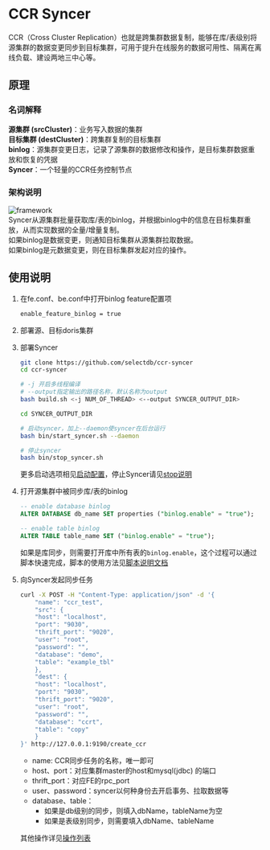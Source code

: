 # CCR Syncer
CCR（Cross Cluster Replication）也就是跨集群数据复制，能够在库/表级别将源集群的数据变更同步到目标集群，可用于提升在线服务的数据可用性、隔离在离线负载、建设两地三中心等。
## 原理
### 名词解释  
**源集群 (srcCluster)**：业务写入数据的集群  
**目标集群 (destCluster)**：跨集群复制的目标集群  
**binlog**：源集群变更日志，记录了源集群的数据修改和操作，是目标集群数据重放和恢复的凭据  
**Syncer**：一个轻量的CCR任务控制节点
### 架构说明
![framework](doc/pic/framework.png)  
Syncer从源集群批量获取库/表的binlog，并根据binlog中的信息在目标集群重放，从而实现数据的全量/增量复制。  
如果binlog是数据变更，则通知目标集群从源集群拉取数据。  
如果binlog是元数据变更，则在目标集群发起对应的操作。  
## 使用说明
1. 在fe.conf、be.conf中打开binlog feature配置项  
    ```bash
    enable_feature_binlog = true
    ```
2. 部署源、目标doris集群
3. 部署Syncer  
    ```bash
    git clone https://github.com/selectdb/ccr-syncer
    cd ccr-syncer

    # -j 开启多线程编译
    # --output指定输出的路径名称，默认名称为output
    bash build.sh <-j NUM_OF_THREAD> <--output SYNCER_OUTPUT_DIR>

    cd SYNCER_OUTPUT_DIR

    # 启动syncer，加上--daemon使syncer在后台运行
    bash bin/start_syncer.sh --daemon

    # 停止syncer
    bash bin/stop_syncer.sh
    ```
    更多启动选项相见[启动配置](doc/start_syncer.md)，停止Syncer请见[stop说明](doc/stop_syncer.md)
4. 打开源集群中被同步库/表的binlog
    ```sql
    -- enable database binlog
    ALTER DATABASE db_name SET properties ("binlog.enable" = "true");

    -- enable table binlog
    ALTER TABLE table_name SET ("binlog.enable" = "true");
    ```
    如果是库同步，则需要打开库中所有表的`binlog.enable`，这个过程可以通过脚本快速完成，脚本的使用方法见[脚本说明文档](doc/db_enable_binlog.md)  
5. 向Syncer发起同步任务
    ```bash
    curl -X POST -H "Content-Type: application/json" -d '{
        "name": "ccr_test",
        "src": {
        "host": "localhost",
        "port": "9030",
        "thrift_port": "9020",
        "user": "root",
        "password": "",
        "database": "demo",
        "table": "example_tbl"
        },
        "dest": {
        "host": "localhost",
        "port": "9030",
        "thrift_port": "9020",
        "user": "root",
        "password": "",
        "database": "ccrt",
        "table": "copy"
        }
    }' http://127.0.0.1:9190/create_ccr
    ```
    - name: CCR同步任务的名称，唯一即可
    - host、port：对应集群master的host和mysql(jdbc) 的端口
    - thrift_port：对应FE的rpc_port
    - user、password：syncer以何种身份去开启事务、拉取数据等
    - database、table：
        - 如果是db级别的同步，则填入dbName，tableName为空
        - 如果是表级别同步，则需要填入dbName、tableName  


    其他操作详见[操作列表](doc/operations.md)